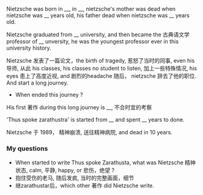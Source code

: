 Nietzsche was born in __, in __, nietzsche's mother was dead when nietzsche was __ years old, his father dead when nietzsche was __ years old.

Nietzsche graduated from __ university, and then became the 古典语文学 professor of __ unversity, he was the youngest professor ever in this university history.

Nietzsche 发表了一篇论文，the birth of tragedy, 惹怒了当时的同事, even his 导师, 从此 his classes, his classes no student to listen, 加上一些特殊情况, his eyes 患上了高度近视, and 剧烈的headache
随后， nietzsche 辞去了他的职位. And start a long journey.

- When ended this journey ?

His first 著作 during this long journey is __, 不合时宜的考察

'Thus spoke zarathustra' is started from __ and spent __ years to done.
 

Nietzsche 于 1989， 精神崩溃, 送往精神病院, and dead in 10 years.



### My questions
- When started to write Thus spoke Zarathusta, what was Nietzsche 精神状态, calm, 平静, happy, or 悲伤，绝望 ?
- 抱住受伤的老马, 随后发疯, 当时的完整画面，细节
- 继zarathustar后，which other 著作 did Nietzsche write.
 
